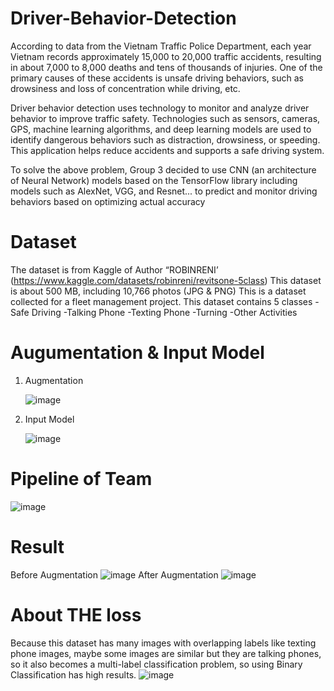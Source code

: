 # Driver-Behavior-Detection
According to data from the Vietnam Traffic Police Department, each year Vietnam records approximately 15,000 to 20,000 traffic accidents, resulting in about 7,000 to 8,000 deaths and tens of thousands of injuries. One of the primary causes of these accidents is unsafe driving behaviors, such as drowsiness and loss of concentration while driving, etc.

Driver behavior detection uses technology to monitor and analyze driver behavior to improve traffic safety. Technologies such as sensors, cameras, GPS, machine learning algorithms, and deep learning models are used to identify dangerous behaviors such as distraction, drowsiness, or speeding. This application helps reduce accidents and supports a safe driving system.

To solve the above problem, Group 3 decided to use CNN (an architecture of Neural Network) models based on the TensorFlow library including models such as AlexNet, VGG, and Resnet... to predict and monitor driving behaviors based on optimizing actual accuracy

 # Dataset
 The dataset is from Kaggle of Author “ROBINRENI’
 (https://www.kaggle.com/datasets/robinreni/revitsone-5class)
This dataset is about 500 MB, including 10,766 photos (JPG & PNG)
This is a dataset collected for a fleet management project. This dataset contains 5 classes
-Safe Driving 
-Talking Phone
-Texting Phone
-Turning
-Other Activities
# Augumentation & Input Model
1. Augmentation

   ![image](https://github.com/user-attachments/assets/8a09af29-543d-4ea9-a594-66422a9d30c4)


   
3. Input Model


   ![image](https://github.com/user-attachments/assets/a1c29d79-c4dc-4afc-a4f6-6db40d15a28e)


# Pipeline of Team 
![image](https://github.com/user-attachments/assets/f44b36fc-5b35-41fd-9221-a1e7110bd94c)

# Result 
Before Augmentation
![image](https://github.com/user-attachments/assets/8b3f2465-c64a-40b1-beec-e410fae6bb5b)
After Augmentation
![image](https://github.com/user-attachments/assets/bccf7605-bb61-4169-b587-1264792399c4)

# About THE loss 
Because this dataset has many images with overlapping labels like texting phone images, maybe some images are similar but they are talking phones, so it also becomes a multi-label classification problem, so using Binary Classification has high results.
![image](https://github.com/user-attachments/assets/e7a7420d-e9bf-47f4-9582-05f2e123021e)



